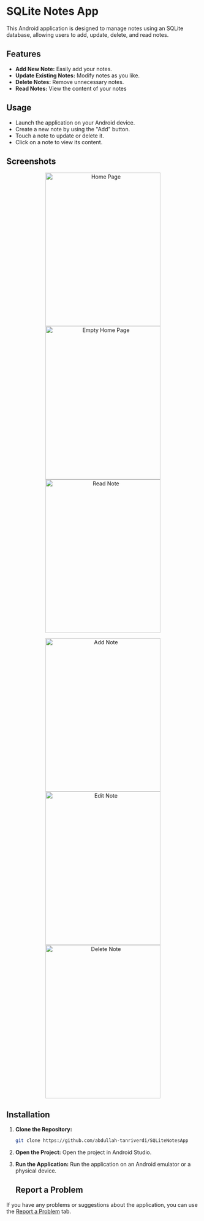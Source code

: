 #  SQLite Notes App
This Android application is designed to manage notes using an SQLite database, 
allowing users to add, update, delete, and read notes.

## Features
- **Add New Note:** Easily add your notes.
- **Update Existing Notes:** Modify notes as you like.
- **Delete Notes:** Remove unnecessary notes.
- **Read Notes:** View the content of your notes

## Usage
- Launch the application on your Android device.
- Create a new note by using the "Add" button.
- Touch a note to update or delete it.
- Click on a note to view its content.

## Screenshots
<p align="center">
<img src="https://github.com/abdullah-tanriverdi/SQLiteNotesApp/blob/main/homepage.notesapp.jpg" alt="Home Page" width="300" height="400"> 
<img src="https://github.com/abdullah-tanriverdi/SQLiteNotesApp/blob/main/homepageempty.notesapp.jpg" alt="Empty Home Page" width="300" height="400"> 
<img src="https://github.com/abdullah-tanriverdi/SQLiteNotesApp/blob/main/readnotespage.notesapp.jpg" alt="Read Note" width="300" height="400"> 
<p/>

<p align="center">
<img src="https://github.com/abdullah-tanriverdi/SQLiteNotesApp/blob/main/addnotespage.notesapp.jpg" alt="Add Note" width="300" height="400">
<img src="https://github.com/abdullah-tanriverdi/SQLiteNotesApp/blob/main/editnotespage.notesapp.jpg" alt="Edit Note" width="300" height="400">
<img src="https://github.com/abdullah-tanriverdi/SQLiteNotesApp/blob/main/deletenotesview.notesapp.jpg" alt="Delete Note" width="300" height="400"> 
<p/>

  ## Installation

1. **Clone the Repository:**
    ```bash
    git clone https://github.com/abdullah-tanriverdi/SQLiteNotesApp
    ```

2. **Open the Project:**
    Open the project in Android Studio.

3. **Run the Application:**
    Run the application on an Android emulator or a physical device.


   ## Report a Problem
If you have any problems or suggestions about the application, you can use the [Report a Problem](https://github.com/abdullah-tanriverdi/BMICalculatorAppKotlin/issues) tab.
